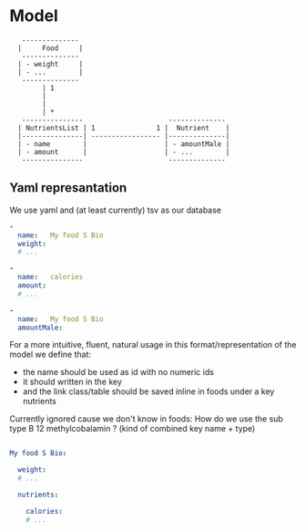 # Model

```
   --------------
  |     Food     |
   --------------
  | - weight     |
  | - ...        |
   --------------
        | 1
        |  
        |
        | *
   ---------------                     --------------
  | NutrientsList | 1               1 |  Nutrient    |
  |---------------| ----------------- |--------------|
  | - name        |                   | - amountMale |
  | - amount      |                   | - ...        |
   ---------------                     --------------
```


Yaml represantation
----------------------------------------------------------

We use yaml and (at least currently) tsv as our database

```yaml
- 
  name:   My food S Bio
  weight: 
  # ...

-
  name:   calories
  amount: 
  # ...

- 
  name:   My food S Bio
  amountMale:
```

For a more intuitive, fluent, natural usage in this format/representation of the model we define that:

- the name should be used as id with no numeric ids
- it should written in the key
- and the link class/table should be saved inline in foods under a key nutrients

Currently ignored cause we don't know in foods: How do we use the sub type B 12 methylcobalamin ? (kind of combined key name + type)

```yaml

My food S Bio:

  weight: 
  # ...

  nutrients:

    calories:
    # ...
```

